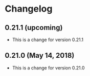 # Changelog


## 0.21.1 (upcoming)

* This is a change for version 0.21.1

## 0.21.0 (May 14, 2018)

* This is a change for version 0.21.0


